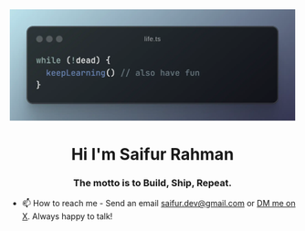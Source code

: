 <div align="center">
<img width="500" alt="code-snippets" loading="lazy" src="./assets/images/screenshot.webp" />
</div>

<h1 align="center">Hi I'm Saifur Rahman</h1>
<h3 align="center">The motto is to Build, Ship, Repeat.</h3>

- 📫 How to reach me - Send an email [saifur.dev@gmail.com](mailto:saifur.dev@gmail.com?subject=Hello) or [DM me on X](https://x.com/devSaifur). Always happy to talk!
